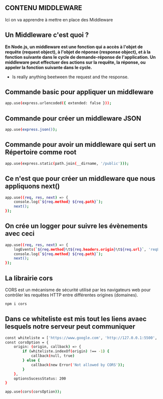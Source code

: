 ## CONTENU MIDDLEWARE
 
 Ici on va apprendre à mettre en place des Middleware

## Un Middleware c'est quoi ?

**En Node.js, un middleware est une fonction qui a accès à l'objet de requête (request object), à l'objet de réponse (response object), et à la fonction suivante dans le cycle de demande-réponse de l'application. Un middleware peut effectuer des actions sur la requête, la réponse, ou appeler la fonction suivante dans le cycle.**
- Is really anything beetween the request and the response.

## Commande basic pour appliquer un middleware 
```bash
app.use(express.urlencoded({ extended: false }));
```

## Commande pour créer un middleware JSON
```bash
app.use(express.json());
```

## Commande pour avoir un middleware qui sert un Répertoire comme root
```bash
app.use(express.static(path.join(__dirname, '/public')));
```

## Ce n'est que pour créer un middleware que nous appliquons next()
```bash
app.use((req, res, next) => {
    console.log(`${req.method} ${req.path}`);
    next(); 
});
```

## On crée un logger pour suivre les évènements avec ceci 
```bash
app.use((req, res, next) => {
    logEvents(`${req.method}\t${req.headers.origin}\t${req.url}`, 'reqLog.txt');
    console.log(`${req.method} ${req.path}`);
    next();
});
```

## La librairie cors
CORS est un mécanisme de sécurité utilisé par les navigateurs web pour contrôler les requêtes HTTP entre différentes origines (domaines).
```bash
npm i cors
```

## Dans ce whiteliste est mis tout les liens avaec lesquels notre serveur peut communiquer 
```bash
const whiteliste = ['https://www.google.com', 'http://127.0.0.1:5500', 'http://localhost:3500'];
const corsOption = {
    origin: (origin, callback) => {
        if (whiteliste.indexOf(origin) !== -1) {
            callback(null, true)
        } else {
            callback(new Error('Not allowed by CORS'));
        }
    },
    optionsSucessStatus: 200
}

app.use(cors(corsOption));
```
